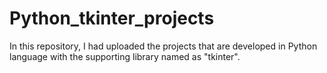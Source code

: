 # Python_tkinter_projects
In this repository, I had uploaded the projects that are developed in Python language with the supporting library named as "tkinter".
